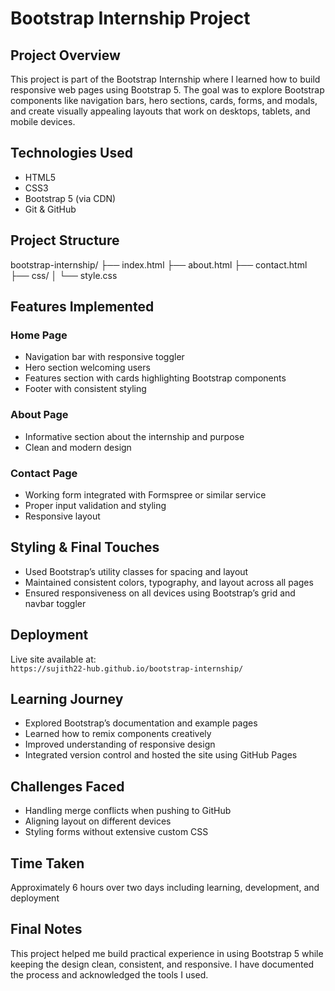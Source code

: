 # Bootstrap Internship Project

## Project Overview
This project is part of the Bootstrap Internship where I learned how to build responsive web pages using Bootstrap 5. The goal was to explore Bootstrap components like navigation bars, hero sections, cards, forms, and modals, and create visually appealing layouts that work on desktops, tablets, and mobile devices.

## Technologies Used
- HTML5
- CSS3
- Bootstrap 5 (via CDN)
- Git & GitHub

## Project Structure
bootstrap-internship/
├── index.html
├── about.html
├── contact.html
├── css/
│ └── style.css

## Features Implemented
### Home Page
- Navigation bar with responsive toggler
- Hero section welcoming users
- Features section with cards highlighting Bootstrap components
- Footer with consistent styling

### About Page
- Informative section about the internship and purpose
- Clean and modern design

### Contact Page
- Working form integrated with Formspree or similar service
- Proper input validation and styling
- Responsive layout

## Styling & Final Touches
- Used Bootstrap’s utility classes for spacing and layout
- Maintained consistent colors, typography, and layout across all pages
- Ensured responsiveness on all devices using Bootstrap’s grid and navbar toggler

## Deployment
Live site available at:  
`https://sujith22-hub.github.io/bootstrap-internship/`

## Learning Journey
- Explored Bootstrap’s documentation and example pages
- Learned how to remix components creatively
- Improved understanding of responsive design
- Integrated version control and hosted the site using GitHub Pages

## Challenges Faced
- Handling merge conflicts when pushing to GitHub
- Aligning layout on different devices
- Styling forms without extensive custom CSS

## Time Taken
Approximately 6 hours over two days including learning, development, and deployment

## Final Notes
This project helped me build practical experience in using Bootstrap 5 while keeping the design clean, consistent, and responsive. I have documented the process and acknowledged the tools I used.
